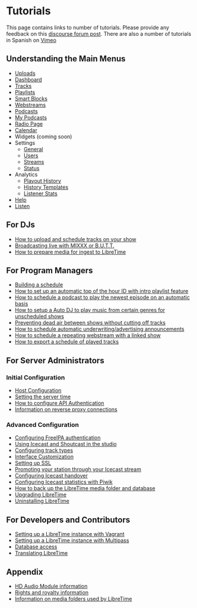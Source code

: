 # Tutorials

This page contains links to number of tutorials.
Please provide any feedback on this [discourse forum post](https://discourse.libretime.org/t/new-tutorials-available-on-libretime-wiki/270/2).
There are also a number of tutorials in Spanish on [Vimeo](https://vimeo.com/user90812787)

## Understanding the Main Menus
* [Uploads](upload)
* [Dashboard](dashboard)
* [Tracks](tracks)
* [Playlists](playlists)
* [Smart Blocks](smartblocks)
* [Webstreams](webstreams)
* [Podcasts](podcasts)
* [My Podcasts](my-podcasts)
* [Radio Page](radio-page)
* [Calendar](calendar)
* Widgets (coming soon)
* Settings
  * [General](general-settings)
  * [Users](users)
  * [Streams](stream-settings)
  * [Status](status)
* Analytics
  * [Playout History](history)
  * [History Templates](history-templates)
  * [Listener Stats](listener-stats)
* [Help](help)
* [Listen](listen)

## For DJs
* [How to upload and schedule tracks on your show](upload-tracks)
* [Broadcasting live with MIXXX or B.U.T.T.](live-broadcast)
* [How to prepare media for ingest to LibreTime](preparing-media)

## For Program Managers
* [Building a schedule](build-schedule)
* [How to set up an automatic top of the hour ID with intro playlist feature](intro-playlist)
* [How to schedule a podcast to play the newest episode on an automatic basis](podcast)
* [How to setup a Auto DJ to play music from certain genres for unscheduled shows](autodj)
* [Preventing dead air between shows without cutting off tracks](outro-playlist)
* [How to schedule automatic underwriting/advertising announcements](https://www.youtube.com/watch?v=F7rMut7Trb4)
* [How to schedule a repeating webstream with a linked show](https://www.youtube.com/watch?v=Ha3X6aYdY04)
* [How to export a schedule of played tracks](exporting-the-schedule)

## For Server Administrators

### Initial Configuration
* [Host Configuration](host-configuration)
* [Setting the server time](setting-the-server-time)
* [How to configure API Authentication](api)
* [Information on reverse proxy connections](reverse-proxy)

### Advanced Configuration
* [Configuring FreeIPA authentication](freeipa)
* [Using Icecast and Shoutcast in the studio](icecast-shoutcast)
* [Configuring track types](track-types)
* [Interface Customization](interface-customization)
* [Setting up SSL](ssl-config)
* [Promoting your station through your Icecast stream](promoting-your-station)
* [Configuring Icecast handover](icecast-handover)
* [Configuring Icecast statistics with Piwik](piwik)
* [How to back up the LibreTime media folder and database](backing-up-the-server)
* [Upgrading LibreTime](upgrading)
* [Uninstalling LibreTime](uninstall)

## For Developers and Contributors
* [Setting up a LibreTime instance with Vagrant](vagrant)
* [Setting up a LibreTime instance with Multipass](multipass)
* [Database access](database)
* [Translating LibreTime](interface-localization)

## Appendix
* [HD Audio Module information](hd-audio-modules)
* [Rights and royalty information](rights-royalties)
* [Information on media folders used by LibreTime](folders)
